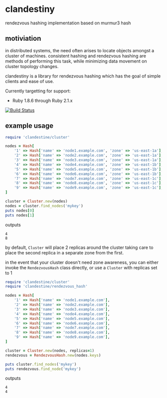 clandestiny
===========

rendezvous hashing implementation based on murmur3 hash


## motiviation

in distributed systems, the need often arises to locate objects amongst a
cluster of machines. consistent hashing and rendezvous hashing are methods of
performing this task, while minimizing data movement on cluster topology
changes.

clandestiny is a library for rendezvous hashing which has the goal of simple
clients and ease of use.

Currently targetting for support:
  - Ruby 1.8.6 through Ruby 2.1.x

[![Build Status](https://travis-ci.org/ewdurbin/clandestiny-ruby.svg?branch=master)](https://travis-ci.org/ewdurbin/clandestiny-ruby)

## example usage

```ruby
require 'clandestine/cluster'

nodes = Hash[
    '1' => Hash['name' => 'node1.example.com', 'zone' => 'us-east-1a'],
    '2' => Hash['name' => 'node2.example.com', 'zone' => 'us-east-1a'],
    '3' => Hash['name' => 'node3.example.com', 'zone' => 'us-east-1a'],
    '4' => Hash['name' => 'node4.example.com', 'zone' => 'us-east-1b'],
    '5' => Hash['name' => 'node5.example.com', 'zone' => 'us-east-1b'],
    '6' => Hash['name' => 'node6.example.com', 'zone' => 'us-east-1b'],
    '7' => Hash['name' => 'node7.example.com', 'zone' => 'us-east-1c'],
    '8' => Hash['name' => 'node8.example.com', 'zone' => 'us-east-1c'],
    '9' => Hash['name' => 'node9.example.com', 'zone' => 'us-east-1c'],
]

cluster = Cluster.new(nodes)
nodes = cluster.find_nodes('mykey')
puts nodes[0]
puts nodes[1]
```

outputs
```
4
8
```

by default, `Cluster` will place 2 replicas around the cluster taking care to
place the second replica in a separate zone from the first.

in the event that your cluster doesn't need zone awareness, you can either
invoke the `RendezvousHash` class directly, or use a `Cluster` with replicas
set to 1

```ruby
require 'clandestine/cluster'
require 'clandestine/rendezvous_hash'

nodes = Hash[
    '1' => Hash['name' => 'node1.example.com'],
    '2' => Hash['name' => 'node2.example.com'],
    '3' => Hash['name' => 'node3.example.com'],
    '4' => Hash['name' => 'node4.example.com'],
    '5' => Hash['name' => 'node5.example.com'],
    '6' => Hash['name' => 'node6.example.com'],
    '7' => Hash['name' => 'node7.example.com'],
    '8' => Hash['name' => 'node8.example.com'],
    '9' => Hash['name' => 'node9.example.com'],
]

cluster = Cluster.new(nodes, replicas=1)
rendezvous = RendezvousHash.new(nodes.keys)

puts cluster.find_nodes('mykey')
puts rendezvous.find_node('mykey')
```

outputs
```
4
4
```
